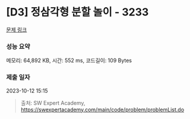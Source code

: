 # [D3] 정삼각형 분할 놀이 - 3233 

[문제 링크](https://swexpertacademy.com/main/code/problem/problemDetail.do?contestProbId=AWAe5G8afT0DFAUw) 

### 성능 요약

메모리: 64,892 KB, 시간: 552 ms, 코드길이: 109 Bytes

### 제출 일자

2023-10-12 15:15



> 출처: SW Expert Academy, https://swexpertacademy.com/main/code/problem/problemList.do